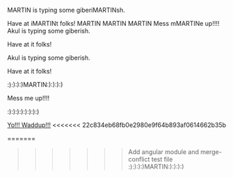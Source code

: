 
MARTIN is typing some giberiMARTINsh.

Have at iMARTINt folks!
MARTIN MARTIN MARTIN
Mess mMARTINe up!!!!
Akul is typing some giberish.

Have at it folks!

Akul is typing some giberish.

Have at it folks!



:):):):)MARTIN:):):):)


Mess me up!!!!

:):):):):):):):)




<a href='yowaddup.com'>Yo!!! Waddup!!!</a>
<<<<<<< 22c834eb68fb0e2980e9f64b893af0614662b35b


=======
>>>>>>> Add angular module and merge-conflict test file
:):):):)MARTIN:):):):)
